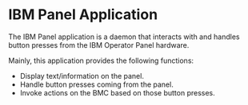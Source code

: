 # IBM Panel Application
The IBM Panel application is a daemon that interacts with and handles button
presses from the IBM Operator Panel hardware.

Mainly, this application provides the following functions:
- Display text/information on the panel.
- Handle button presses coming from the panel.
- Invoke actions on the BMC based on those button presses.
